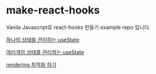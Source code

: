 # make-react-hooks
Vanila Javascript로 react-hooks 만들기 example repo 입니다.

[하나의 상태를 관리하는 useState](https://sonicce99.github.io/make-react-hooks/single-state/index.html)

[여러개의 상태를 관리하는 useState](https://sonicce99.github.io/make-react-hooks/multi-state/index.html)

[rendering 최적화 하기](https://sonicce99.github.io/make-react-hooks/debounce-requestAnimationFrame/index.html)
